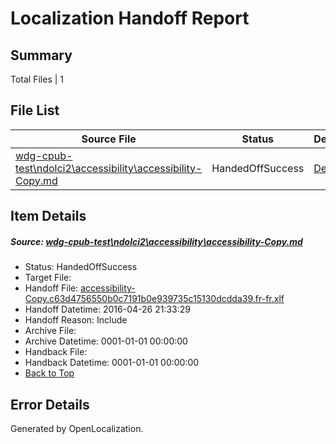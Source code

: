 # <a name='report-top'></a> Localization Handoff Report

## Summary
 Total Files | 1

## File List
 Source File | Status | Details 
 ----------- | ------ | ------- 
 [wdg-cpub-test\ndolci2\accessibility\accessibility-Copy.md](https://github.com/OpenLocalizationOrg/wdg-cpub-test/blob/f804e3477283ad63dfe1112ce8ac35c418c99650/wdg-cpub-test/ndolci2/accessibility/accessibility-Copy.md) | HandedOffSuccess | [Details](#6ef819326b829ba567f6bc3c4b7c7ad8c641e0f4743)

## Item Details
##### <a name='6ef819326b829ba567f6bc3c4b7c7ad8c641e0f4743'></a> Source: [wdg-cpub-test\ndolci2\accessibility\accessibility-Copy.md](https://github.com/OpenLocalizationOrg/wdg-cpub-test/blob/f804e3477283ad63dfe1112ce8ac35c418c99650/wdg-cpub-test/ndolci2/accessibility/accessibility-Copy.md)
* Status: HandedOffSuccess
* Target File: 
* Handoff File: [accessibility-Copy.c63d4756550b0c7191b0e939735c15130dcdda39.fr-fr.xlf](https://github.com/OpenLocalizationOrg/olhandoff/blob/259c163633105db978a123167c43b77dbb5397ad/ol-handoff/OpenLocalizationOrg/wdg-cpub-test.fr-fr/master/accessibility-Copy.c63d4756550b0c7191b0e939735c15130dcdda39.fr-fr.xlf)
* Handoff Datetime: 2016-04-26 21:33:29
* Handoff Reason: Include
* Archive File: 
* Archive Datetime: 0001-01-01 00:00:00
* Handback File: 
* Handback Datetime: 0001-01-01 00:00:00
* [Back to Top](#report-top)


## Error Details

Generated by OpenLocalization.
